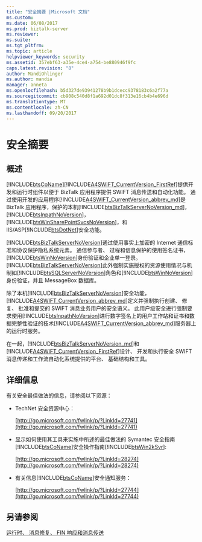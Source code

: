 ```yaml
---
title: "安全摘要 |Microsoft 文档"
ms.custom: 
ms.date: 06/08/2017
ms.prod: biztalk-server
ms.reviewer: 
ms.suite: 
ms.tgt_pltfrm: 
ms.topic: article
helpviewer_keywords: security
ms.assetid: 357ebf63-a35e-4ce4-a754-be880946f9fc
caps.latest.revision: "8"
author: MandiOhlinger
ms.author: mandia
manager: anneta
ms.openlocfilehash: b5d327de93941278b9b1dcecc9378183c6a2f77a
ms.sourcegitcommit: cb908c540d8f1a692d01dc8f313e16cb4b4e696d
ms.translationtype: MT
ms.contentlocale: zh-CN
ms.lasthandoff: 09/20/2017
---
```

# <a name="security-summary"></a>安全摘要
## <a name="overview"></a>概述
[!INCLUDE[btsCoName](../../includes/btsconame-md.md)][!INCLUDE[A4SWIFT_CurrentVersion_FirstRef](../../includes/a4swift-currentversion-firstref-md.md)]提供开发和运行时组件以便于 BizTalk 应用程序提供 SWIFT 消息传送和自动化功能。 通过使用开发的应用程序[!INCLUDE[A4SWIFT_CurrentVersion_abbrev_md](../../includes/a4swift-currentversion-abbrev-md.md)]是 BizTalk 应用程序，保护的本机[!INCLUDE[btsBizTalkServerNoVersion_md](../../includes/btsbiztalkservernoversion-md.md)]， [!INCLUDE[btsInpathNoVersion](../../includes/btsinpathnoversion-md.md)]， [!INCLUDE[btsWinSharePointSvcsNoVersion](../../includes/btswinsharepointsvcsnoversion-md.md)]，和 IIS/ASP[!INCLUDE[btsDotNet](../../includes/btsdotnet-md.md)]安全功能。  
  
 [!INCLUDE[btsBizTalkServerNoVersion](../../includes/btsbiztalkservernoversion-md.md)]通过使用事实上加密的 Internet 通信标准和协议保护隐私系统元素。 通信参与者、 过程和信息保护的使用签名证书，[!INCLUDE[btsWinNoVersion](../../includes/btswinnoversion-md.md)]身份验证和企业单一登录。 [!INCLUDE[btsBizTalkServerNoVersion](../../includes/btsbiztalkservernoversion-md.md)]此外强制实施授权的资源使用情况与机制如[!INCLUDE[btsSQLServerNoVersion](../../includes/btssqlservernoversion-md.md)]角色和[!INCLUDE[btsWinNoVersion](../../includes/btswinnoversion-md.md)]身份验证，并且 MessageBox 数据库。  
  
 除了本机[!INCLUDE[btsBizTalkServerNoVersion](../../includes/btsbiztalkservernoversion-md.md)]安全功能，[!INCLUDE[A4SWIFT_CurrentVersion_abbrev_md](../../includes/a4swift-currentversion-abbrev-md.md)]定义并强制执行创建、 修复、 批准和提交的 SWIFT 消息业务用户的安全语义。 此用户级安全进行强制要求使用[!INCLUDE[btsInpathNoVersion](../../includes/btsinpathnoversion-md.md)]进行数字签名上的用户工作站和证书和数据完整性验证的技术[!INCLUDE[A4SWIFT_CurrentVersion_abbrev_md](../../includes/a4swift-currentversion-abbrev-md.md)]服务器上的运行时服务。  
  
 在一起，[!INCLUDE[btsBizTalkServerNoVersion_md](../../includes/btsbiztalkservernoversion-md.md)]和[!INCLUDE[A4SWIFT_CurrentVersion_FirstRef](../../includes/a4swift-currentversion-firstref-md.md)]设计、 开发和执行安全 SWIFT 消息传递和工作流自动化系统提供的平台、 基础结构和工具。  
  
## <a name="more-information"></a>详细信息  
 有关安全最佳做法的信息，请参阅以下资源：  
  
-   TechNet 安全资源中心：  
  
     [http://go.microsoft.com/fwlink/p/?LinkId=27741](http://go.microsoft.com/fwlink/p/?LinkId=27741)  
  

-   显示如何使用其工具来实施中所述的最佳做法的 Symantec 安全指南[!INCLUDE[btsCoName](../../includes/btsconame-md.md)]安全操作指南[!INCLUDE[btsWin2kSvr](../../includes/btswin2ksvr-md.md)]:  
  
     [http://go.microsoft.com/fwlink/p/?LinkId=28274](http://go.microsoft.com/fwlink/p/?LinkId=28274)  

  
-   有关信息[!INCLUDE[btsCoName](../../includes/btsconame-md.md)]安全通知服务：  
  
     [http://go.microsoft.com/fwlink/p/?LinkId=27744](http://go.microsoft.com/fwlink/p/?LinkId=27744)  
  
  
## <a name="see-also"></a>另请参阅  
[运行时、 消息修复、 FIN 响应和消息传送](../../adapters-and-accelerators/accelerator-swift/runtime-message-repair-fin-response-and-messaging.md)